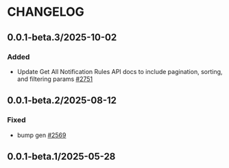 # CHANGELOG

## 0.0.1-beta.3/2025-10-02

### Added
* Update Get All Notification Rules API docs to include pagination, sorting, and filtering params [#2751](https://github.com/DataDog/datadog-api-client-typescript/pull/2751)

## 0.0.1-beta.2/2025-08-12

### Fixed
* bump gen [#2569](https://github.com/DataDog/datadog-api-client-typescript/pull/2569)

## 0.0.1-beta.1/2025-05-28
